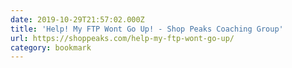 ```yaml
---
date: 2019-10-29T21:57:02.000Z
title: 'Help! My FTP Wont Go Up! - Shop Peaks Coaching Group'
url: https://shoppeaks.com/help-my-ftp-wont-go-up/
category: bookmark
---
```


